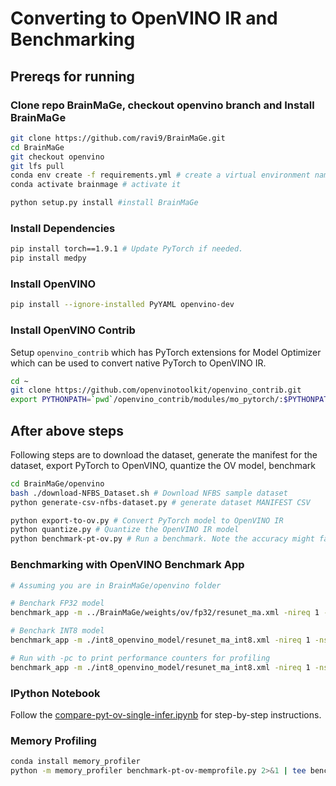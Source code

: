 # Converting to OpenVINO IR and Benchmarking

## Prereqs for running

### Clone repo BrainMaGe, checkout openvino branch and Install BrainMaGe

```bash
git clone https://github.com/ravi9/BrainMaGe.git
cd BrainMaGe
git checkout openvino
git lfs pull
conda env create -f requirements.yml # create a virtual environment named brainmage
conda activate brainmage # activate it

python setup.py install #install BrainMaGe

```

### Install Dependencies

```bash
pip install torch==1.9.1 # Update PyTorch if needed.
pip install medpy
```

### Install OpenVINO

```bash
pip install --ignore-installed PyYAML openvino-dev
```

### Install OpenVINO Contrib

Setup `openvino_contrib` which has PyTorch extensions for Model Optimizer which can be used to convert native PyTorch to OpenVINO IR.

```bash
cd ~
git clone https://github.com/openvinotoolkit/openvino_contrib.git
export PYTHONPATH=`pwd`/openvino_contrib/modules/mo_pytorch/:$PYTHONPATH
```

## After above steps

Following steps are to download the dataset, generate the manifest for the dataset, export PyTorch to OpenVINO, quantize the OV model, benchmark

```bash
cd BrainMaGe/openvino
bash ./download-NFBS_Dataset.sh # Download NFBS sample dataset
python generate-csv-nfbs-dataset.py # generate dataset MANIFEST CSV

python export-to-ov.py # Convert PyTorch model to OpenVINO IR
python quantize.py # Quantize the OpenVINO IR model
python benchmark-pt-ov.py # Run a benchmark. Note the accuracy might fail on NFBS dataset.
```

### Benchmarking with OpenVINO Benchmark App

```bash
# Assuming you are in BrainMaGe/openvino folder

# Benchark FP32 model
benchmark_app -m ../BrainMaGe/weights/ov/fp32/resunet_ma.xml -nireq 1 -nstreams 1 -niter 20

# Benchark INT8 model
benchmark_app -m ./int8_openvino_model/resunet_ma_int8.xml -nireq 1 -nstreams 1 -niter 20

# Run with -pc to print performance counters for profiling
benchmark_app -m ./int8_openvino_model/resunet_ma_int8.xml -nireq 1 -nstreams 1 -niter 20 -pc 2>&1 | tee bench-app-ov-int8-niter-10.log

```

### IPython Notebook

Follow the [compare-pyt-ov-single-infer.ipynb](compare-pyt-ov-single-infer.ipynb) for step-by-step instructions.


### Memory Profiling

```bash
conda install memory_profiler
python -m memory_profiler benchmark-pt-ov-memprofile.py 2>&1 | tee bench-mem-prfl.log
```
